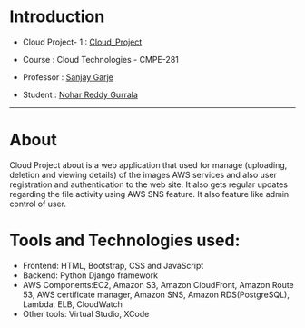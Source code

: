 # Introduction

* Cloud Project- 1 : [Cloud_Project](https://2yk9xru2ni.execute-api.us-east-1.amazonaws.com/dev/)

* Course : Cloud Technologies - CMPE-281

* Professor : [Sanjay Garje](https://www.linkedin.com/in/sanjaygarje/)

* Student : [Nohar Reddy Gurrala](https://www.linkedin.com/in/nohar-gurrala/)


<hr>

 # About
 
Cloud Project about is a web application that used for manage (uploading, deletion and viewing details) of the images AWS services and also user registration and authentication to the web site. It also gets regular updates regarding the file activity using AWS SNS feature. It also feature like admin control of user.



 # Tools and Technologies used:
  
  * Frontend: HTML, Bootstrap, CSS and JavaScript
  * Backend: Python Django framework
  * AWS Components:EC2, Amazon S3, Amazon CloudFront, Amazon Route 53, AWS certificate manager, Amazon SNS, Amazon RDS(PostgreSQL), Lambda, ELB, CloudWatch
  * Other tools: Virtual Studio, XCode
 
